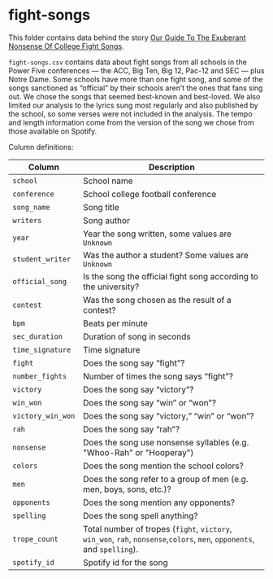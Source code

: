 # fight-songs

This folder contains data behind the story [Our Guide To The Exuberant Nonsense Of College Fight Songs](projects.fivethirtyeight.com/college-fight-song-lyrics/).


`fight-songs.csv` contains data about fight songs from all schools in the Power Five conferences — the ACC, Big Ten, Big 12, Pac-12 and SEC — plus Notre Dame. Some schools have more than one fight song, and some of the songs sanctioned as “official” by their schools aren’t the ones that fans sing out. We chose the songs that seemed best-known and best-loved. We also limited our analysis to the lyrics sung most regularly and also published by the school, so some verses were not included in the analysis. The tempo and length information come from the version of the song we chose from those available on Spotify.
 
Column definitions:

Column   | Description
---------|---------------
`school`| School name
`conference`| School college football conference
`song_name`| Song title
`writers`| Song author
`year`| Year the song written, some values are `Unknown`
`student_writer`| Was the author a student? Some values are `Unknown`
`official_song`| Is the song the official fight song according to the university?
`contest`| Was the song chosen as the result of a contest?
`bpm`| Beats per minute
`sec_duration`| Duration of song in seconds
`time_signature`| Time signature
`fight`| Does the song say “fight”?
`number_fights`| Number of times the song says “fight”?
`victory`| Does the song say “victory”?
`win_won`| Does the song say “win” or “won”? 
`victory_win_won`| Does the song say “victory,” “win” or “won”? 
`rah`| Does the song say “rah”?
`nonsense`| Does the song use nonsense syllables (e.g. "Whoo-Rah" or "Hooperay")
`colors`| Does the song mention the school colors? 
`men`| Does the song refer to a group of men (e.g. men, boys, sons, etc.)?
`opponents`| Does the song mention any opponents?
`spelling`| Does the song spell anything?
`trope_count`| Total number of tropes (`fight`, `victory`, `win_won`, `rah`, `nonsense`,`colors`, `men`, `opponents`, and `spelling`).
`spotify_id`| Spotify id for the song
